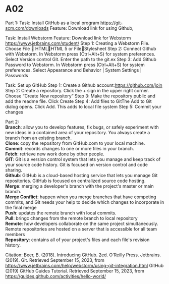 # A02
Part 1: 
Task: Install GitHub as a local program https://git-scm.com/downloads
Feature: Download link for using Github, 

Task: Install Webstorm
Feature: Download link for Webstorm https://www.jetbrains.com/student/
Step 1: Creating a Webstorm File. Choose File  HTMLHTML 5 or FileStylesheet
Step 2: Connect Github with Webstorm. In Webstorm press (Ctrl+Alt+S) for system preferences. Select Version control Git. Enter the path to the git.ex
Step 3: Add Github Password to Webstorm. In Webstorm press (Ctrl+Alt+S) for system preferences. Select Appearance and Behavior | System Settings | Passwords

Task: Set up GitHub
Step 1: Create a Github account:https://github.com/join
Step 2: Create a repository. Click the + sign in the upper right corner. Choose “Create New repository”
Step 3: Make the repository public and add the readme file. Click Create
Step 4: Add files to GitThe Add to Git dialog opens. Click Add. This adds to local file system
Step 5: Commit your changes 

Part 2: 
<br>**Branch**: allow you to develop features, fix bugs, or safely experiment with new ideas in a contained area of your repository. You always create a branch from an existing branch. 
<br>**Clone**: copy the repository from GitHub.com to your local machine.
<br>**Commit**: records changes to one or more files in your branch. 
<br>**Fetch**: retrieve new work done by other people.
<br>**GIT**: Git is a version control system that lets you manage and keep track of your source code history. Git is focused on version control and code sharing. 
<br>**Github**: GitHub is a cloud-based hosting service that lets you manage Git repositories. GitHub is focused on centralized source code hosting.
<br>**Merge**: merging a developer's branch with the project's master or main branch. 
<br>**Merge Conflict**: happen when you merge branches that have competing commits, and Git needs your help to decide which changes to incorporate in the final merge
<br>**Push**: updates the remote branch with local commits.
<br>**Pull**: bringc changes from the remote branch to local repository 
<br>**Remote**: how developers collaborate on the same project simultaneously. Remote repositories are hosted on a server that is accessible for all team members 
<br>**Repository**: contains all of your project's files and each file's revision history.

Citation: 
Beer, B. (2018). Introducing GitHub. 2ed. O’Reilly Press.
Jetbrains. (2019). Git. Retrieved September 15, 2023, from
https://www.jetbrains.com/help/webstorm/using-git-integration.html
GitHub (2019) GitHub Guides Tutorial. Retrieved September 15, 2023, from
https://guides.github.com/activities/hello-world/
